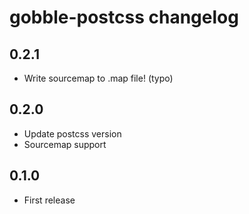 # gobble-postcss changelog

## 0.2.1

* Write sourcemap to .map file! (typo)

## 0.2.0

* Update postcss version
* Sourcemap support

## 0.1.0

* First release
